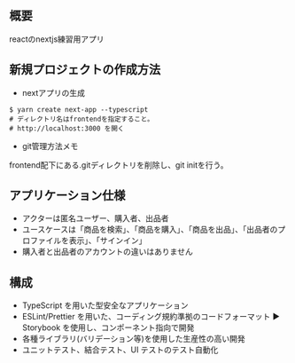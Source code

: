## 概要

reactのnextjs練習用アプリ

## 新規プロジェクトの作成方法

- nextアプリの生成

```
$ yarn create next-app --typescript
# ディレクトリ名はfrontendを指定すること。
# http://localhost:3000 を開く
```

- git管理方法メモ

frontend配下にある.gitディレクトリを削除し、git initを行う。


## アプリケーション仕様


- アクターは匿名ユーザー、購入者、出品者
- ユースケースは「商品を検索」、「商品を購入」、「商品を出品」、「出品者のプロファイルを表示」、「サインイン」
- 購入者と出品者のアカウントの違いはありません

## 構成

- TypeScript を用いた型安全なアプリケーション
- ESLint/Prettier を用いた、コーディング規約準拠のコードフォーマット ▶ Storybook を使用し、コンポーネント指向で開発
- 各種ライブラリ(バリデーション等)を使用した生産性の高い開発
- ユニットテスト、結合テスト、UI テストのテスト自動化


